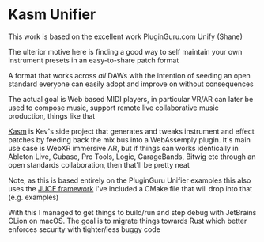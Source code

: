 # Kasm Unifier
This work is based on the excellent work PluginGuru.com Unify (Shane)

The ulterior motive here is finding a good way to self maintain your 
own instrument presets in an easy-to-share patch format

A format that works across _all_ DAWs with the intention of seeding an 
open standard everyone can easily adopt and improve on without consequences

The actual goal is Web based MIDI players, in particular VR/AR can 
later be used to compose music, support remote live collaborative 
music production, things like that

[Kasm](https://github.com/kevleyski/kasm) is Kev's side project that generates
and tweaks instrument and effect patches by feeding back the mix bus into
a WebAssemply plugin. 
It's main use case is WebXR immersive AR, but if things can works identically
in Ableton Live, Cubase, Pro Tools, Logic, GarageBands, Bitwig etc through 
an open standards collaboration, then that'll be pretty neat

Note, as this is based entirely on the PluginGuru Unifier examples this also
uses the [JUCE framework](https://github.com/juce-framework/JUCE)
I've included a CMake file that will drop into that (e.g. examples)

With this I managed to get things to build/run and step debug with 
JetBrains CLion on macOS. The goal is to migrate things towards Rust 
which better enforces security with tighter/less buggy code